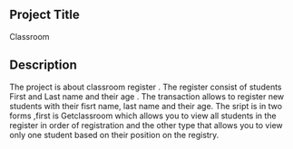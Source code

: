## Project Title ##
Classroom
## Description ##
The project is about classroom register . The register consist of students First and Last name and their age . The transaction allows to register new students with their fisrt name, last name and their age. The sript is in two forms ,first is Getclassroom which allows you to view all students in the register in order of registration and the other type that allows you to view only one student based on their position on the registry.
